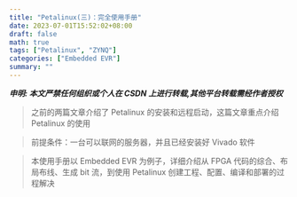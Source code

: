 ```yaml
---
title: "Petalinux(三)：完全使用手册"
date: 2023-07-01T15:52:02+08:00
draft: false
math: true
tags: ["Petalinux", "ZYNQ"]
categories: ["Embedded EVR"]
summary: ""
---
```


**_申明: 本文严禁任何组织或个人在 CSDN 上进行转载,其他平台转载需经作者授权_**

> 之前的两篇文章介绍了 Petalinux 的安装和远程启动，这篇文章重点介绍 Petalinux 的使用

> 前提条件：一台可以联网的服务器，并且已经安装好 Vivado 软件

> 本使用手册以 Embedded EVR 为例子，详细介绍从 FPGA 代码的综合、布局布线、生成 bit 流，到使用 Petalinux 创建工程、配置、编译和部署的过程解决
